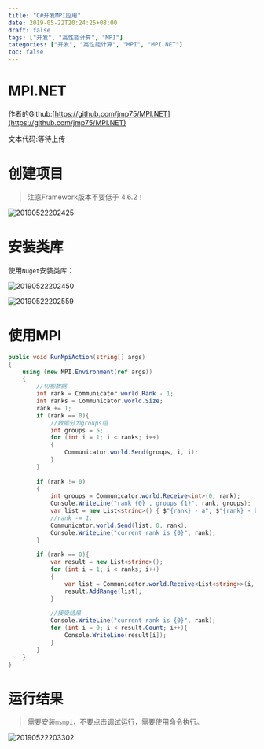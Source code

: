 ```yaml
---
title: "C#开发MPI应用"
date: 2019-05-22T20:24:25+08:00
draft: false
tags: ["开发", "高性能计算", "MPI"]
categories: ["开发", "高性能计算", "MPI", "MPI.NET"]
toc: false
---
```


# MPI.NET

作者的Github:[https://github.com/jmp75/MPI.NET](https://github.com/jmp75/MPI.NET)

文本代码:等待上传

# 创建项目

> 注意Framework版本不要低于 4.6.2！

![20190522202425](https://oss.lucoder.com/md/2019/05/22/20190522202425.png)

# 安装类库

使用`Nuget`安装类库：

![20190522202450](https://oss.lucoder.com/md/2019/05/22/20190522202450.png)

![20190522202559](https://oss.lucoder.com/md/2019/05/22/20190522202559.png)

# 使用MPI

```cs
public void RunMpiAction(string[] args)
{
    using (new MPI.Environment(ref args))
    {
        //切割数据
        int rank = Communicator.world.Rank - 1;
        int ranks = Communicator.world.Size;
        rank += 1;
        if (rank == 0){
            //数据分为groups组
            int groups = 5;
            for (int i = 1; i < ranks; i++)
            {
                Communicator.world.Send(groups, i, i);
            }
        }
        
        if (rank != 0)
        {
            int groups = Communicator.world.Receive<int>(0, rank);
            Console.WriteLine("rank {0} , groups {1}", rank, groups);
            var list = new List<string>() { $"{rank} - a", $"{rank} - b", $"{rank} - c" };
            //rank -= 1;
            Communicator.world.Send(list, 0, rank);
            Console.WriteLine("current rank is {0}", rank);
        }
        
        if (rank == 0){
            var result = new List<string>();
            for (int i = 1; i < ranks; i++)
            {
                var list = Communicator.world.Receive<List<string>>(i, i);
                result.AddRange(list);
            }
            
            //接受结果
            Console.WriteLine("current rank is {0}", rank);
            for (int i = 0; i < result.Count; i++){
                Console.WriteLine(result[i]);
            }
        }
    }
}
```
# 运行结果

> 需要安装`msmpi`，不要点击调试运行，需要使用命令执行。

![20190522203302](https://oss.lucoder.com/md/2019/05/22/20190522203302.png)